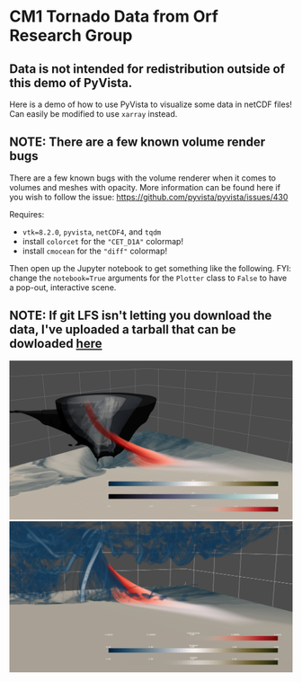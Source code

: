 # CM1 Tornado Data from Orf Research Group
## Data is not intended for redistribution outside of this demo of PyVista.

Here is a demo of how to use PyVista to visualize some data in netCDF files!
Can easily be modified to use `xarray` instead.

## NOTE: There are a few known volume render bugs
There are a few known bugs with the volume renderer when it comes to volumes and meshes with opacity. More information can be found here if you wish to follow the issue: https://github.com/pyvista/pyvista/issues/430

Requires:

- `vtk=8.2.0`, `pyvista`, `netCDF4`, and `tqdm`
- install `colorcet` for the `"CET_D1A"` colormap!
- install `cmocean` for the `"diff"` colormap!


Then open up the Jupyter notebook to get something like the following. FYI: change the `notebook=True` arguments for the `Plotter` class to `False` to have a pop-out, interactive scene.

## NOTE: If git LFS isn't letting you download the data, I've uploaded a tarball that can be dowloaded [here](https://drive.google.com/file/d/1BNBEC21WoaNB5WA40wewDZkhUVm7tkRF/view?usp=sharing)

![image](./images/example1.png)
![image](./images/example2.png)
